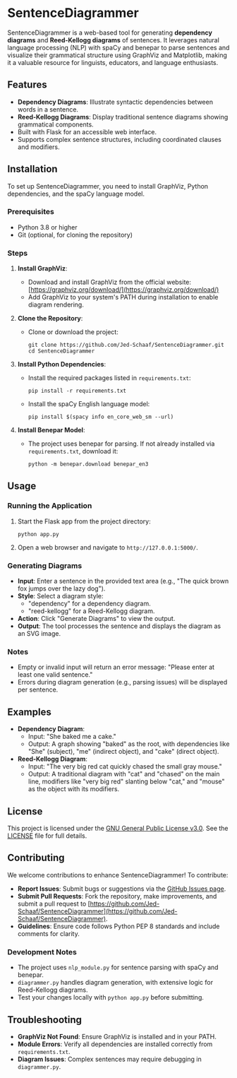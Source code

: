 # SentenceDiagrammer

SentenceDiagrammer is a web-based tool for generating **dependency diagrams** and **Reed-Kellogg diagrams** of sentences. It leverages natural language processing (NLP) with spaCy and benepar to parse sentences and visualize their grammatical structure using GraphViz and Matplotlib, making it a valuable resource for linguists, educators, and language enthusiasts.

## Features
- **Dependency Diagrams**: Illustrate syntactic dependencies between words in a sentence.
- **Reed-Kellogg Diagrams**: Display traditional sentence diagrams showing grammatical components.
- Built with Flask for an accessible web interface.
- Supports complex sentence structures, including coordinated clauses and modifiers.

## Installation

To set up SentenceDiagrammer, you need to install GraphViz, Python dependencies, and the spaCy language model.

### Prerequisites
- Python 3.8 or higher
- Git (optional, for cloning the repository)

### Steps
1. **Install GraphViz**:
   - Download and install GraphViz from the official website: [https://graphviz.org/download/](https://graphviz.org/download/)
   - Add GraphViz to your system's PATH during installation to enable diagram rendering.

2. **Clone the Repository**:
   - Clone or download the project:
     ```
     git clone https://github.com/Jed-Schaaf/SentenceDiagrammer.git
     cd SentenceDiagrammer
     ```

3. **Install Python Dependencies**:
   - Install the required packages listed in `requirements.txt`:
     ```
     pip install -r requirements.txt
     ```
   - Install the spaCy English language model:
     ```
     pip install $(spacy info en_core_web_sm --url)
     ```

4. **Install Benepar Model**:
   - The project uses benepar for parsing. If not already installed via `requirements.txt`, download it:
     ```
     python -m benepar.download benepar_en3
     ```

## Usage

### Running the Application
1. Start the Flask app from the project directory:
   ```
   python app.py
   ```
2. Open a web browser and navigate to `http://127.0.0.1:5000/`.

### Generating Diagrams
- **Input**: Enter a sentence in the provided text area (e.g., "The quick brown fox jumps over the lazy dog").
- **Style**: Select a diagram style:
  - "dependency" for a dependency diagram.
  - "reed-kellogg" for a Reed-Kellogg diagram.
- **Action**: Click "Generate Diagrams" to view the output.
- **Output**: The tool processes the sentence and displays the diagram as an SVG image.

### Notes
- Empty or invalid input will return an error message: "Please enter at least one valid sentence."
- Errors during diagram generation (e.g., parsing issues) will be displayed per sentence.

## Examples

- **Dependency Diagram**:
  - Input: "She baked me a cake."
  - Output: A graph showing "baked" as the root, with dependencies like "She" (subject), "me" (indirect object), and "cake" (direct object).
- **Reed-Kellogg Diagram**:
  - Input: "The very big red cat quickly chased the small gray mouse."
  - Output: A traditional diagram with "cat" and "chased" on the main line, modifiers like "very big red" slanting below "cat," and "mouse" as the object with its modifiers.

## License

This project is licensed under the [GNU General Public License v3.0](LICENSE). See the [LICENSE](LICENSE) file for full details.

## Contributing

We welcome contributions to enhance SentenceDiagrammer! To contribute:
- **Report Issues**: Submit bugs or suggestions via the [GitHub Issues page](https://github.com/Jed-Schaaf/SentenceDiagrammer/issues).
- **Submit Pull Requests**: Fork the repository, make improvements, and submit a pull request to [https://github.com/Jed-Schaaf/SentenceDiagrammer](https://github.com/Jed-Schaaf/SentenceDiagrammer).
- **Guidelines**: Ensure code follows Python PEP 8 standards and include comments for clarity.

### Development Notes
- The project uses `nlp_module.py` for sentence parsing with spaCy and benepar.
- `diagrammer.py` handles diagram generation, with extensive logic for Reed-Kellogg diagrams.
- Test your changes locally with `python app.py` before submitting.

## Troubleshooting
- **GraphViz Not Found**: Ensure GraphViz is installed and in your PATH.
- **Module Errors**: Verify all dependencies are installed correctly from `requirements.txt`.
- **Diagram Issues**: Complex sentences may require debugging in `diagrammer.py`.